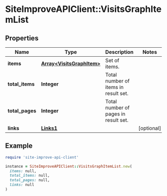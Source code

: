# SiteImproveAPIClient::VisitsGraphItemList

## Properties

| Name | Type | Description | Notes |
| ---- | ---- | ----------- | ----- |
| **items** | [**Array&lt;VisitsGraphItem&gt;**](VisitsGraphItem.md) | Set of items. |  |
| **total_items** | **Integer** | Total number of items in result set. |  |
| **total_pages** | **Integer** | Total number of pages in result set. |  |
| **links** | [**Links1**](Links1.md) |  | [optional] |

## Example

```ruby
require 'site-improve-api-client'

instance = SiteImproveAPIClient::VisitsGraphItemList.new(
  items: null,
  total_items: null,
  total_pages: null,
  links: null
)
```

